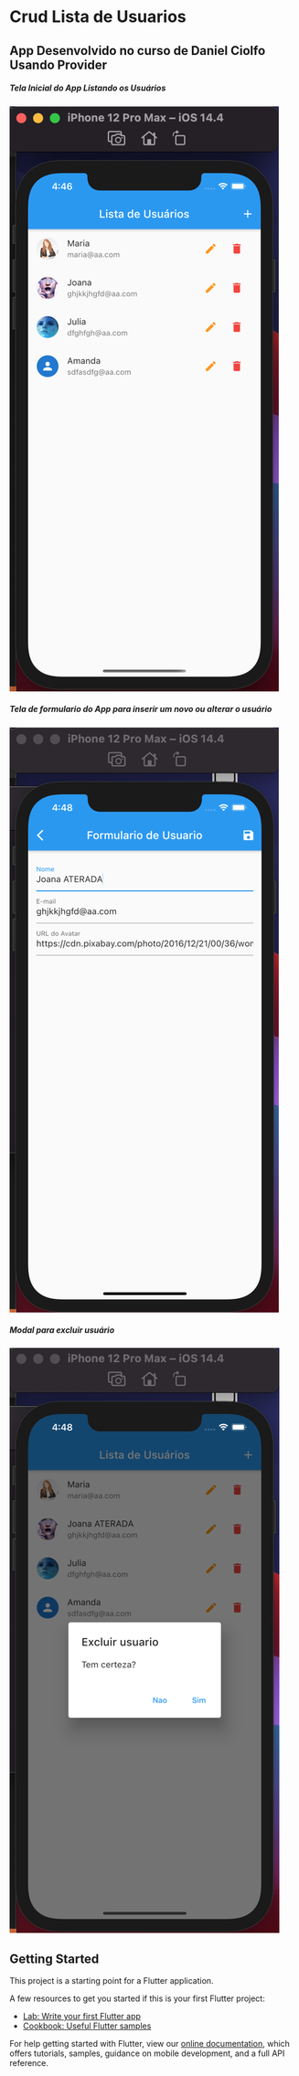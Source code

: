# Crud Lista de Usuarios

## App Desenvolvido no curso de Daniel Ciolfo Usando Provider

##### Tela Inicial do App Listando os Usuários 
![Tela inicial](https://github.com/Fernando-Braulio/Flutter_Crud_Lista_Usuarios/blob/master/assets/printers/TelaInicial.png)

##### Tela de formulario do App para inserir um novo ou alterar o usuário
![Tela inicial](https://github.com/Fernando-Braulio/Flutter_Crud_Lista_Usuarios/blob/master/assets/printers/TelaFormulario.png)

##### Modal para excluir usuário
![Tela inicial](https://github.com/Fernando-Braulio/Flutter_Crud_Lista_Usuarios/blob/master/assets/printers/ExcluindoUsuario.png)

## Getting Started

This project is a starting point for a Flutter application.

A few resources to get you started if this is your first Flutter project:

- [Lab: Write your first Flutter app](https://flutter.dev/docs/get-started/codelab)
- [Cookbook: Useful Flutter samples](https://flutter.dev/docs/cookbook)

For help getting started with Flutter, view our
[online documentation](https://flutter.dev/docs), which offers tutorials,
samples, guidance on mobile development, and a full API reference.
